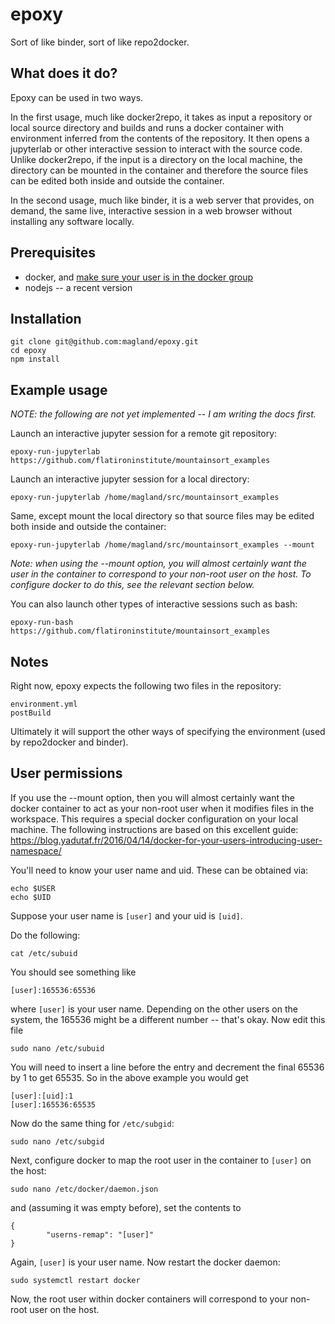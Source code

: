 # epoxy

Sort of like binder, sort of like repo2docker.

## What does it do?

Epoxy can be used in two ways.

In the first usage, much like docker2repo, it takes as input a repository or local source directory and builds and runs a docker container with environment inferred from the contents of the repository. It then opens a jupyterlab or other interactive session to interact with the source code. Unlike docker2repo, if the input is a directory on the local machine, the directory can be mounted in the container and therefore the source files can be edited both inside and outside the container.

In the second usage, much like binder, it is a web server that provides, on demand, the same live, interactive session in a web browser without installing any software locally.

## Prerequisites

* docker, and [make sure your user is in the docker group](https://docs.docker.com/install/linux/linux-postinstall/)
* nodejs -- a recent version

## Installation
```
git clone git@github.com:magland/epoxy.git
cd epoxy
npm install
```

## Example usage

*NOTE: the following are not yet implemented -- I am writing the docs first.*

Launch an interactive jupyter session for a remote git repository:

```
epoxy-run-jupyterlab https://github.com/flatironinstitute/mountainsort_examples
```

Launch an interactive jupyter session for a local directory:

```
epoxy-run-jupyterlab /home/magland/src/mountainsort_examples
```

Same, except mount the local directory so that source files may be edited both inside and outside the container:

```
epoxy-run-jupyterlab /home/magland/src/mountainsort_examples --mount
```

*Note: when using the --mount option, you will almost certainly want the user in the container to correspond to your non-root user on the host. To configure docker to do this, see the relevant section below.*

You can also launch other types of interactive sessions such as bash:

```
epoxy-run-bash https://github.com/flatironinstitute/mountainsort_examples
```

## Notes

Right now, epoxy expects the following two files in the repository:

```
environment.yml
postBuild
```

Ultimately it will support the other ways of specifying the environment (used by repo2docker and binder).

## User permissions

If you use the --mount option, then you will almost certainly want the docker container to act as your non-root user when it modifies files in the workspace. This requires a special docker configuration on your local machine. The following instructions are based on this excellent guide: https://blog.yadutaf.fr/2016/04/14/docker-for-your-users-introducing-user-namespace/

You'll need to know your user name and uid. These can be obtained via:

```
echo $USER
echo $UID
```

Suppose your user name is `[user]` and your uid is `[uid]`.

Do the following:

```
cat /etc/subuid
```

You should see something like

```
[user]:165536:65536
```

where `[user]` is your user name. Depending on the other users on the system, the 165536 might be a different number -- that's okay. Now edit this file

```
sudo nano /etc/subuid
```

You will need to insert a line before the entry and decrement the final 65536 by 1 to get 65535. So in the above example you would get

```
[user]:[uid]:1
[user]:165536:65535
```

Now do the same thing for `/etc/subgid`:

```
sudo nano /etc/subgid
```

Next, configure docker to map the root user in the container to `[user]` on the host:

```
sudo nano /etc/docker/daemon.json
```

and (assuming it was empty before), set the contents to

```
{
        "userns-remap": "[user]"
}
```

Again, `[user]` is your user name. Now restart the docker daemon:

```
sudo systemctl restart docker
```

Now, the root user within docker containers will correspond to your non-root user on the host.







